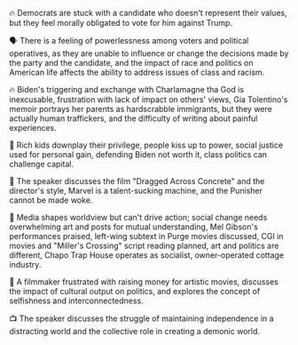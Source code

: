 🔥 Democrats are stuck with a candidate who doesn't represent their values, but they feel morally obligated to vote for him against Trump.

🗣 There is a feeling of powerlessness among voters and political operatives, as they are unable to influence or change the decisions made by the party and the candidate, and the impact of race and politics on American life affects the ability to address issues of class and racism.

🔥 Biden's triggering and exchange with Charlamagne tha God is inexcusable, frustration with lack of impact on others' views, Gia Tolentino's memoir portrays her parents as hardscrabble immigrants, but they were actually human traffickers, and the difficulty of writing about painful experiences.

🔑 Rich kids downplay their privilege, people kiss up to power, social justice used for personal gain, defending Biden not worth it, class politics can challenge capital.

🎥 The speaker discusses the film "Dragged Across Concrete" and the director's style, Marvel is a talent-sucking machine, and the Punisher cannot be made woke.

🎥 Media shapes worldview but can't drive action; social change needs overwhelming art and posts for mutual understanding, Mel Gibson's performances praised, left-wing subtext in Purge movies discussed, CGI in movies and "Miller's Crossing" script reading planned, art and politics are different, Chapo Trap House operates as socialist, owner-operated cottage industry.

🎥 A filmmaker frustrated with raising money for artistic movies, discusses the impact of cultural output on politics, and explores the concept of selfishness and interconnectedness.

📺 The speaker discusses the struggle of maintaining independence in a distracting world and the collective role in creating a demonic world.

